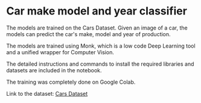 # Car make model and year classifier
The models are trained on the Cars Dataset. Given an image of a car, the models can predict the car's make, model and year of production.

The models are trained using Monk, which is a low code Deep Learning tool and a unified wrapper for Computer Vision.

The detailed instructions and commands to install the required libraries and datasets are included in the notebook.

The training was completely done on Google Colab.

Link to the dataset: [Cars Dataset](https://ai.stanford.edu/~jkrause/cars/car_dataset.html)

